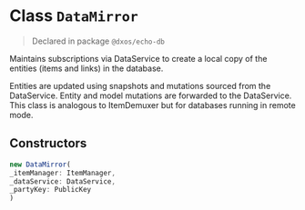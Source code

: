 # Class `DataMirror`
> Declared in package `@dxos/echo-db`

Maintains subscriptions via DataService to create a local copy of the entities (items and links) in the database.

Entities are updated using snapshots and mutations sourced from the DataService.
Entity and model mutations are forwarded to the DataService.
This class is analogous to ItemDemuxer but for databases running in remote mode.

## Constructors
```ts
new DataMirror(
_itemManager: ItemManager,
_dataService: DataService,
_partyKey: PublicKey
)
```

